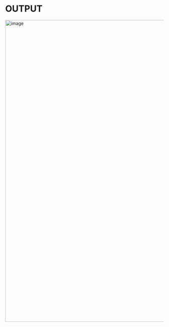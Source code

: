 # OUTPUT
<img width="960" alt="image" src="https://github.com/rkram23/VAC/assets/138103785/3b17e9f7-17ff-4c99-baa4-7db1d7ef7f4d">
